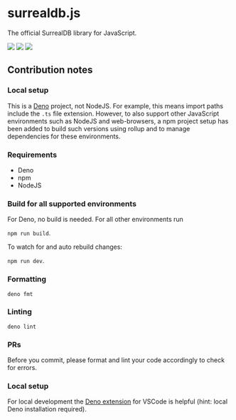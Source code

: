 # surrealdb.js

The official SurrealDB library for JavaScript.

[![](https://img.shields.io/badge/status-beta-ff00bb.svg?style=flat-square)](https://github.com/surrealdb/surrealdb.js) [![](https://img.shields.io/badge/docs-view-44cc11.svg?style=flat-square)](https://surrealdb.com/docs/integration/libraries/javascript) [![](https://img.shields.io/badge/license-Apache_License_2.0-00bfff.svg?style=flat-square)](https://github.com/surrealdb/surrealdb.js)

## Contribution notes

### Local setup

This is a [Deno](https://deno.land) project, not NodeJS. For example, this means import paths include the `.ts` file extension. However, to also support other JavaScript environments such as NodeJS and web-browsers, a npm project setup has been added to build such versions using rollup and to manage dependencies for these environments.

### Requirements

-   Deno
-   npm
-   NodeJS

### Build for all supported environments

For Deno, no build is needed. For all other environments run

`npm run build`.

To watch for and auto rebuild changes:

`npm run dev`.

### Formatting

`deno fmt`

### Linting

`deno lint`

### PRs

Before you commit, please format and lint your code accordingly to check for errors.

### Local setup

For local development the [Deno extension](https://marketplace.visualstudio.com/items?itemName=denoland.vscode-deno) for VSCode is helpful (hint: local Deno installation required).
